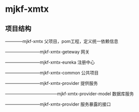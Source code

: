 # mjkf-xmtx
## 项目结构
————mjkf-xmtx   父项目，pom工程，定义统一依赖信息

————————mjkf-xmtx-geteway   网关

————————mjkf-xmtx-eureka    注册中心

————————mjkf-xmtx-common  公共项目

————————mjkf-xmtx-provider  提供服务

————————————mjkf-xmtx-provider-model  数据库服务

————————mjkf-xmtx-provider  服务暴露的接口

